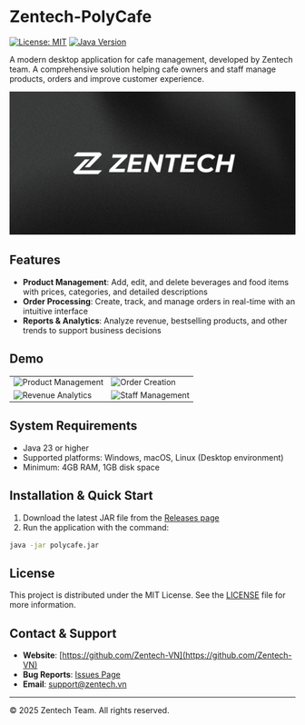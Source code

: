 ﻿# Zentech-PolyCafe

 [![License: MIT](https://img.shields.io/badge/License-MIT-yellow.svg)](https://opensource.org/licenses/MIT) [![Java Version](https://img.shields.io/badge/Java-23-orange)](https://www.oracle.com/java/)

A modern desktop application for cafe management, developed by Zentech team. A comprehensive solution helping cafe owners and staff manage products, orders and improve customer experience.

![ZENTECH Banner](/readme/Zentech-main.jpg)
## Features

- **Product Management**: Add, edit, and delete beverages and food items with prices, categories, and detailed descriptions
- **Order Processing**: Create, track, and manage orders in real-time with an intuitive interface
- **Reports & Analytics**: Analyze revenue, bestselling products, and other trends to support business decisions

## Demo

| | |
|---|---|
| ![Product Management](docs/img/placeholder1.png) | ![Order Creation](docs/img/placeholder2.png) |
| ![Revenue Analytics](docs/img/placeholder3.png) | ![Staff Management](docs/img/placeholder4.png) |

## System Requirements

- Java 23 or higher
- Supported platforms: Windows, macOS, Linux (Desktop environment)
- Minimum: 4GB RAM, 1GB disk space

## Installation & Quick Start

1. Download the latest JAR file from the [Releases page](https://github.com/Zentech-VN/Zentech-PolyCafe/releases)
2. Run the application with the command:

```bash
java -jar polycafe.jar
```
## License

This project is distributed under the MIT License. See the [LICENSE](LICENSE) file for more information.

## Contact & Support

- **Website**: [https://github.com/Zentech-VN](https://github.com/Zentech-VN)
- **Bug Reports**: [Issues Page](https://github.com/Zentech-VN/Zentech-PolyCafe/issues)
- **Email**: support@zentech.vn

---

&copy; 2025 Zentech Team. All rights reserved.
